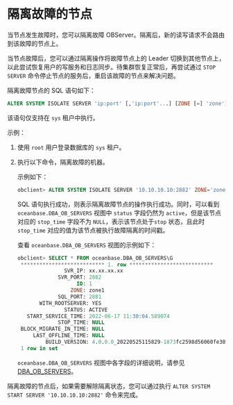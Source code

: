 # 隔离故障的节点

当节点发生故障时，您可以隔离故障 OBServer。隔离后，新的读写请求不会路由到该故障的节点上。

当节点故障后，您可以通过隔离操作将故障节点上的 Leader 切换到其他节点上，以此尝试恢复用户的写服务和日志同步。待集群恢复正常后，再尝试通过 `STOP SERVER` 命令停止节点的服务后，重启该故障的节点来解决问题。

隔离故障节点的 SQL 语句如下：

```sql
ALTER SYSTEM ISOLATE SERVER 'ip:port' [,'ip:port'...] [ZONE [=] 'zone']
```

该语句仅支持在 `sys` 租户中执行。

示例：

1. 使用 `root` 用户登录数据库的 `sys` 租户。

2. 执行以下命令，隔离故障的机器。

   示例如下：

   ```sql
   obclient> ALTER SYSTEM ISOLATE SERVER '10.10.10.10:2882' ZONE='zone1';
   ```

   SQL 语句执行成功，则表示隔离故障节点的操作执行成功。同时，可以看到 `oceanbase.DBA_OB_SERVERS` 视图中 `status` 字段仍然为 `active`，但是该节点对应的 `stop_time` 字段不为 `NULL`，表示该节点处于`stop` 状态，且此时 `stop_time` 对应的值为该节点被执行故障隔离的时间戳。

   查看 `oceanbase.DBA_OB_SERVERS` 视图的示例如下：

   ```sql
   obclient> SELECT * FROM oceanbase.DBA_OB_SERVERS\G
    *************************** 1. row ***************************
                  SVR_IP: xx.xx.xx.xx
                SVR_PORT: 2882
                      ID: 1
                    ZONE: zone1
                SQL_PORT: 2881
          WITH_ROOTSERVER: YES
                  STATUS: ACTIVE
      START_SERVICE_TIME: 2022-06-17 11:30:04.589074
                STOP_TIME: NULL
    BLOCK_MIGRATE_IN_TIME: NULL
        LAST_OFFLINE_TIME: NULL
            BUILD_VERSION: 4.0.0.0_20220525115829-1873fc2598d56060fe307ce3b7b88647686e0b09(May 25 2022 12:12:10)
    1 row in set
   ```

   `oceanbase.DBA_OB_SERVERS` 视图中各字段的详细说明，请参见 [DBA_OB_SERVERS](../../../../5.system-reference/4.system-view-of-mysql-mode/2.dictionary-view-of-mysql-mode/50.oceanbase-dba_ob_servers-of-mysql-mode.md)。

隔离故障的节点后，如果需要解除隔离状态，您可以通过执行 `ALTER SYSTEM START SERVER '10.10.10.10:2882'` 命令来完成。
